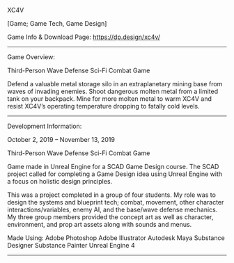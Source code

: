 XC4V

[Game; Game Tech, Game Design]

Game Info & Download Page: https://dp.design/xc4v/

___________

Game Overview:

Third-Person Wave Defense Sci-Fi Combat Game

Defend a valuable metal storage silo in an extraplanetary mining base from waves of invading enemies. Shoot dangerous molten metal from a limited tank on your backpack. Mine for more molten metal to warm XC4V and resist XC4V’s operating temperature dropping to fatally cold levels.

___________

Development Information:

October 2, 2019 – November 13, 2019

Third-Person Wave Defense Sci-Fi Combat Game

Game made in Unreal Engine for a SCAD Game Design course. The SCAD project called for completing a Game Design idea using Unreal Engine with a focus on holistic design principles.

This was a project completed in a group of four students. My role was to design the systems and blueprint tech; combat, movement, other character interactions/variables, enemy AI, and the base/wave defense mechanics. My three group members provided the concept art as well as character, environment, and prop art assets along with sounds and menus.

Made Using:  Adobe Photoshop  Adobe Illustrator  Autodesk Maya  Substance Designer  Substance Painter  Unreal Engine 4
 
___________
